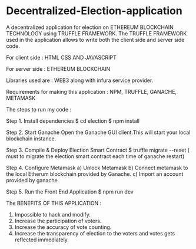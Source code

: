 # Decentralized-Election-application
A decentralized application for election on ETHEREUM BLOCKCHAIN TECHNOLOGY using TRUFFLE FRAMEWORK.
The TRUFFLE FRAMEWORK used in the application allows to write both the client side  and server side code.

For client side :
HTML CSS AND JAVASCRIPT

For server side :
ETHEREUM BLOCKCHAIN 

Libraries used are :
WEB3 along with infura service provider.

Requirements for making this application :
NPM, TRUFFLE, GANACHE, METAMASK  

The steps to run my code : 

Step 1. Install dependencies
$ cd election
$ npm install

Step 2. Start Ganache
Open the Ganache GUI client.This will start your local blockchain instance.

Step 3. Compile & Deploy Election Smart Contract
$ truffle migrate --reset  ( must to  migrate the election smart contract each time of ganache restart)

Step 4. Configure Metamask
a) Unlock Metamask
b) Connect metamask to the local Etherum blockchain provided by Ganache.
c) Import an account provided by ganache.

Step 5. Run the Front End Application
$ npm run dev 

The BENEFITS OF THIS APPLICATION :
1) Impossible to hack and modify.
2) Increase the participation of voters.
3) Increase the accuracy of vote counting.
4) Increase the transparency of election to the voters and votes gets reflected immediately.

